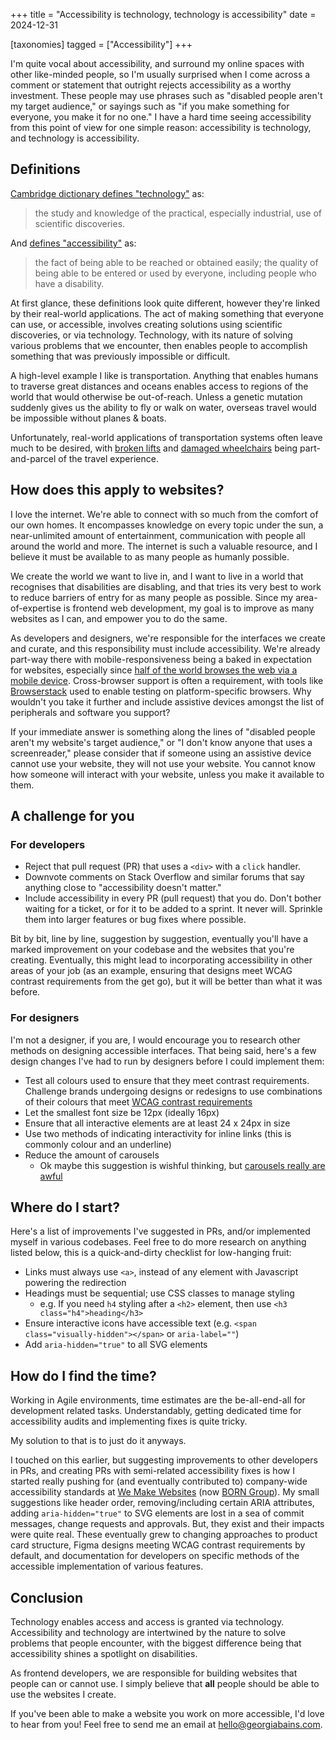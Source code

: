 +++
title = "Accessibility is technology, technology is accessibility"
date = 2024-12-31

[taxonomies]
tagged = ["Accessibility"]
+++

I'm quite vocal about accessibility, and surround my online spaces with other like-minded people, so I'm usually surprised when I come across a comment or statement that outright rejects accessibility as a worthy investment. These people may use phrases such as "disabled people aren't my target audience," or sayings such as "if you make something for everyone, you make it for no one." I have a hard time seeing accessibility from this point of view for one simple reason: accessibility is technology, and technology is accessibility.

## Definitions
[Cambridge dictionary defines "technology"](https://dictionary.cambridge.org/dictionary/english/technology) as:
> the study and knowledge of the practical, especially industrial, use of scientific discoveries.

And [defines "accessibility"](https://dictionary.cambridge.org/dictionary/english/accessibility) as:
> the fact of being able to be reached or obtained easily; the quality of being able to be entered or used by everyone, including people who have a disability.

At first glance, these definitions look quite different, however they're linked by their real-world applications. The act of making something that everyone can use, or accessible, involves creating solutions using scientific discoveries, or via technology. Technology, with its nature of solving various problems that we encounter, then enables people to accomplish something that was previously impossible or difficult.

A high-level example I like is transportation. Anything that enables humans to traverse great distances and oceans enables access to regions of the world that would otherwise be out-of-reach. Unless a genetic mutation suddenly gives us the ability to fly or walk on water, overseas travel would be impossible without planes & boats.

Unfortunately, real-world applications of transportation systems often leave much to be desired, with [broken lifts](https://www.bbc.co.uk/news/articles/cly3jgypzvdo) and [damaged wheelchairs](https://tcf.org/content/report/trips-not-taken-money-not-made-inaccessible-air-travel-hurts-disabled-travelers-and-airlines-alike/) being part-and-parcel of the travel experience.
## How does this apply to websites?
I love the internet. We're able to connect with so much from the comfort of our own homes. It encompasses knowledge on every topic under the sun, a near-unlimited amount of entertainment, communication with people all around the world and more. The internet is such a valuable resource, and I believe it must be available to as many people as humanly possible.

We create the world we want to live in, and I want to live in a world that recognises that disabilities are disabling, and that tries its very best to work to reduce barriers of entry for as many people as possible. Since my area-of-expertise is frontend web development, my goal is to improve as many websites as I can, and empower you to do the same.

As developers and designers, we're responsible for the interfaces we create and curate, and this responsibility must include accessibility. We're already part-way there with mobile-responsiveness being a baked in expectation for websites, especially since [half of the world browses the web via a mobile device](https://www.statista.com/statistics/277125/share-of-website-traffic-coming-from-mobile-devices/). Cross-browser support is often a requirement, with tools like [Browserstack](https://www.browserstack.com/) used to enable testing on platform-specific browsers. Why wouldn't you take it further and include assistive devices amongst the list of peripherals and software you support?

If your immediate answer is something along the lines of "disabled people aren't my website's target audience," or "I don't know anyone that uses a screenreader," please consider that if someone using an assistive device cannot use your website, they will not use your website. You cannot know how someone will interact with your website, unless you make it available to them.
## A challenge for you
### For developers
- Reject that pull request (PR) that uses a `<div>` with a `click` handler.
- Downvote comments on Stack Overflow and similar forums that say anything close to "accessibility doesn't matter."
- Include accessibility in every PR (pull request) that you do. Don't bother waiting for a ticket, or for it to be added to a sprint. It never will. Sprinkle them into larger features or bug fixes where possible.

Bit by bit, line by line, suggestion by suggestion, eventually you'll have a marked improvement on your codebase and the websites that you're creating. Eventually, this might lead to incorporating accessibility in other areas of your job (as an example, ensuring that designs meet WCAG contrast requirements from the get go), but it will be better than what it was before.

### For designers
I'm not a designer, if you are, I would encourage you to research other methods on designing accessible interfaces. That being said, here's a few design changes I've had to run by designers before I could implement them:

- Test all colours used to ensure that they meet contrast requirements. Challenge brands undergoing designs or redesigns to use combinations of their colours that meet [WCAG contrast requirements](https://webaim.org/resources/contrastchecker/)
- Let the smallest font size be 12px (ideally 16px)
- Ensure that all interactive elements are at least 24 x 24px in size
- Use two methods of indicating interactivity for inline links (this is commonly colour and an underline)
- Reduce the amount of carousels
	- Ok maybe this suggestion is wishful thinking, but [carousels really are awful](https://thegood.com/insights/ecommerce-image-carousels/)

## Where do I start?
Here's a list of improvements I've suggested in PRs, and/or implemented myself in various codebases. Feel free to do more research on anything listed below, this is a quick-and-dirty checklist for low-hanging fruit:
- Links must always use `<a>`, instead of any element with Javascript powering the redirection
- Headings must be sequential; use CSS classes to manage styling
	- e.g. If you need `h4` styling after a `<h2>` element, then use `<h3 class="h4">heading</h3>`
- Ensure interactive icons have accessible text (e.g. `<span class="visually-hidden"></span>` or `aria-label=""`)
- Add `aria-hidden="true"` to all SVG elements

## How do I find the time?
Working in Agile environments, time estimates are the be-all-end-all for development related tasks. Understandably, getting dedicated time for accessibility audits and implementing fixes is quite tricky. 

My solution to that is to just do it anyways.

I touched on this earlier, but suggesting improvements to other developers in PRs, and creating PRs with semi-related accessibility fixes is how I started really pushing for (and eventually contributed to) company-wide accessibility standards at [We Make Websites](https://www.wemakewebsites.com/) (now [BORN Group](https://www.borngroup.com/)). My small suggestions like header order, removing/including certain ARIA attributes, adding `aria-hidden="true"` to SVG elements are lost in a sea of commit messages, change requests and approvals. But, they exist and their impacts were quite real. These eventually grew to changing approaches to product card structure, Figma designs meeting WCAG contrast requirements by default, and documentation for developers on specific methods of the accessible implementation of various features.

## Conclusion
Technology enables access and access is granted via technology. Accessibility and technology are intertwined by the nature to solve problems that people encounter, with the biggest difference being that accessibility shines a spotlight on disabilities.

As frontend developers, we are responsible for building websites that people can or cannot use. I simply believe that **all** people should be able to use the websites I create. 

If you've been able to make a website you work on more accessible, I'd love to hear from you! Feel free to send me an email at hello@georgiabains.com.



